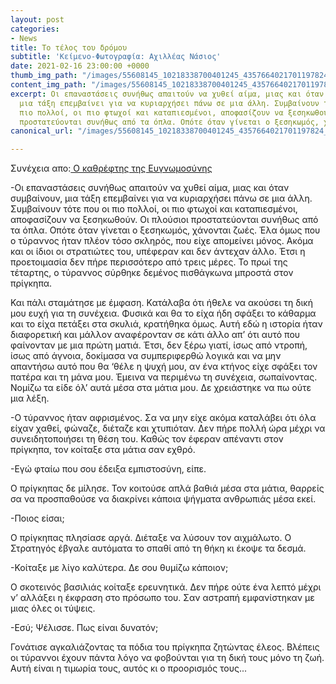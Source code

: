 ```yaml
---
layout: post
categories:
- News
title: Το τέλος του δρόμου
subtitle: 'Κείμενο-Φωτογραφία: Αχιλλέας Νάσιος'
date: 2021-02-16 23:00:00 +0000
thumb_img_path: "/images/55608145_10218338700401245_4357664021701197824_o.jpg"
content_img_path: "/images/55608145_10218338700401245_4357664021701197824_o.jpg"
excerpt: Οι επαναστάσεις συνήθως απαιτούν να χυθεί αίμα, μιας και όταν συμβαίνουν,
  μια τάξη επεμβαίνει για να κυριαρχήσει πάνω σε μια άλλη. Συμβαίνουν τότε που οι
  πιο πολλοί, οι πιο φτωχοί και καταπιεσμένοι, αποφασίζουν να ξεσηκωθούν. Οι πλούσιοι
  προστατεύονται συνήθως από τα όπλα. Οπότε όταν γίνεται ο ξεσηκωμός, χάνονται ζωές...
canonical_url: "/images/55608145_10218338700401245_4357664021701197824_o.jpg"

---
```

Συνέχεια απο:<a href="https://hocusphotus.com/posts/anodus-47/" target="blank"> Ο καθρέφτης της Ευγνωμοσύνης</a>

\-Οι επαναστάσεις συνήθως απαιτούν να χυθεί αίμα, μιας και όταν συμβαίνουν, μια τάξη επεμβαίνει για να κυριαρχήσει πάνω σε μια άλλη. Συμβαίνουν τότε που οι πιο πολλοί, οι πιο φτωχοί και καταπιεσμένοι, αποφασίζουν να ξεσηκωθούν. Οι πλούσιοι προστατεύονται συνήθως από τα όπλα. Οπότε όταν γίνεται ο ξεσηκωμός, χάνονται ζωές. Έλα όμως που ο τύραννος ήταν πλέον τόσο σκληρός, που είχε απομείνει μόνος. Ακόμα και οι ίδιοι οι στρατιώτες του, υπέφεραν και δεν άντεχαν άλλο. Έτσι η προετοιμασία δεν πήρε περισσότερο από τρεις μέρες. Το πρωί της τέταρτης, ο τύραννος σύρθηκε δεμένος πισθάγκωνα μπροστά στον πρίγκηπα.

Και πάλι σταμάτησε με έμφαση. Κατάλαβα ότι ήθελε να ακούσει τη δική μου ευχή για τη συνέχεια. Φυσικά και θα το είχα ήδη σφάξει το κάθαρμα και το είχα πετάξει στα σκυλιά, κρατήθηκα όμως. Αυτή εδώ η ιστορία ήταν διαφορετική και μάλλον αναφέρονταν σε κάτι άλλο απ’ ότι αυτό που φαίνονταν με μια πρώτη ματιά. Έτσι, δεν ξέρω γιατί, ίσως από ντροπή, ίσως από άγνοια, δοκίμασα να συμπεριφερθώ λογικά και να μην απαντήσω αυτό που θα ‘θέλε η ψυχή μου, αν ένα κτήνος είχε σφάξει τον πατέρα και τη μάνα μου. Έμεινα να περιμένω τη συνέχεια, σωπαίνοντας. Νομίζω τα είδε όλ’ αυτά μέσα στα μάτια μου. Δε χρειάστηκε να πω ούτε μια λέξη.

\-Ο τύραννος ήταν αφρισμένος. Σα να μην είχε ακόμα καταλάβει ότι όλα είχαν χαθεί, φώναζε, διέταζε και χτυπιόταν. Δεν πήρε πολλή ώρα μέχρι να συνειδητοποιήσει τη θέση του. Καθώς τον έφεραν απέναντι στον πρίγκηπα, τον κοίταξε στα μάτια σαν εχθρό.

\-Εγώ φταίω που σου έδειξα εμπιστοσύνη, είπε.

Ο πρίγκηπας δε μίλησε. Τον κοιτούσε απλά βαθιά μέσα στα μάτια, θαρρείς σα να προσπαθούσε να διακρίνει κάποια ψήγματα ανθρωπιάς μέσα εκεί.

\-Ποιος είσαι;

Ο πρίγκηπας πλησίασε αργά. Διέταξε να λύσουν τον αιχμάλωτο. Ο Στρατηγός έβγαλε αυτόματα το σπαθί από τη θήκη κι έκοψε τα δεσμά.

\-Κοίταξε με λίγο καλύτερα. Δε σου θυμίζω κάποιον;

Ο σκοτεινός βασιλιάς κοίταξε ερευνητικά. Δεν πήρε ούτε ένα λεπτό μέχρι ν’ αλλάξει η έκφραση στο πρόσωπο του. Σαν αστραπή εμφανίστηκαν με μιας όλες οι τύψεις.

\-Εσύ; Ψέλισσε. Πως είναι δυνατόν;

Γονάτισε αγκαλιάζοντας τα πόδια του πρίγκηπα ζητώντας έλεος. Βλέπεις οι τύραννοι έχουν πάντα λόγο να φοβούνται για τη δική τους μόνο τη ζωή. Αυτή είναι η τιμωρία τους, αυτός κι ο προορισμός τους...